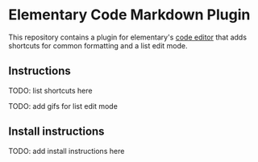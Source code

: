 # Elementary Code Markdown Plugin

This repository contains a plugin for elementary's [code editor](https://www.github.com/elementary/code) that adds shortcuts for common formatting and a list edit mode.

## Instructions

TODO: list shortcuts here

TODO: add gifs for list edit mode

## Install instructions

TODO: add install instructions here


